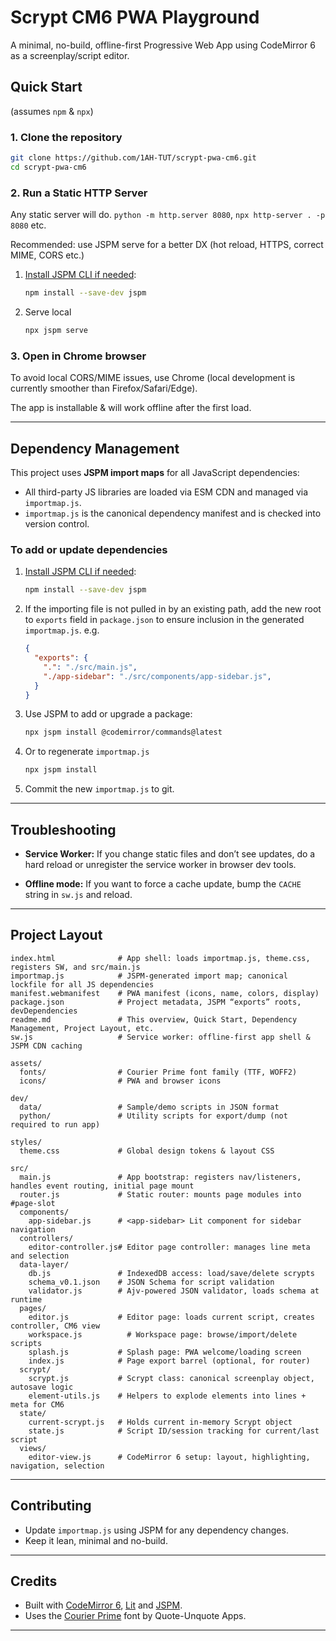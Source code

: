 # Scrypt CM6 PWA Playground

A minimal, no-build, offline-first Progressive Web App using CodeMirror 6 as a screenplay/script editor.

## Quick Start
(assumes `npm` & `npx`)

### 1. Clone the repository

```sh
git clone https://github.com/1AH-TUT/scrypt-pwa-cm6.git
cd scrypt-pwa-cm6
````

### 2. Run a Static HTTP Server

Any static server will do. `python -m http.server 8080`, `npx http-server . -p 8080` etc.

Recommended: use JSPM serve for a better DX (hot reload, HTTPS, correct MIME, CORS etc.)
1. [Install JSPM CLI if needed](https://jspm.org/docs/getting-started):

   ```sh
   npm install --save-dev jspm
   ```
2. Serve local 
    ```sh
    npx jspm serve
    ```

### 3. Open in Chrome browser
To avoid local CORS/MIME issues, use Chrome (local development is currently smoother than Firefox/Safari/Edge).

The app is installable & will work offline after the first load.

---

## Dependency Management

This project uses **JSPM import maps** for all JavaScript dependencies:

* All third-party JS libraries are loaded via ESM CDN and managed via `importmap.js`.
* `importmap.js` is the canonical dependency manifest and is checked into version control.

### To add or update dependencies

1. [Install JSPM CLI if needed](https://jspm.org/docs/getting-started):

   ```sh
   npm install --save-dev jspm
   ```
   
2. If the importing file is not pulled in by an existing path, add the new root to  `exports` field in `package.json` to ensure inclusion in the generated `importmap.js`.
  e.g.
    ```json
    {
      "exports": {
        ".": "./src/main.js",
        "./app-sidebar": "./src/components/app-sidebar.js",
      }
    }
    ```

3. Use JSPM to add or upgrade a package:

   ```sh
   npx jspm install @codemirror/commands@latest
   ```
   
4. Or to regenerate `importmap.js`
  
    ```sh
    npx jspm install
    ```

4. Commit the new `importmap.js` to git.

---

## Troubleshooting

* **Service Worker:**
  If you change static files and don’t see updates, do a hard reload or unregister the service worker in browser dev tools.

* **Offline mode:**
  If you want to force a cache update, bump the `CACHE` string in `sw.js` and reload.

---

## Project Layout

```text
index.html              # App shell: loads importmap.js, theme.css, registers SW, and src/main.js
importmap.js            # JSPM-generated import map; canonical lockfile for all JS dependencies
manifest.webmanifest    # PWA manifest (icons, name, colors, display)
package.json            # Project metadata, JSPM “exports” roots, devDependencies
readme.md               # This overview, Quick Start, Dependency Management, Project Layout, etc.
sw.js                   # Service worker: offline-first app shell & JSPM CDN caching

assets/
  fonts/                # Courier Prime font family (TTF, WOFF2)
  icons/                # PWA and browser icons

dev/
  data/                 # Sample/demo scripts in JSON format
  python/               # Utility scripts for export/dump (not required to run app)

styles/
  theme.css             # Global design tokens & layout CSS

src/
  main.js               # App bootstrap: registers nav/listeners, handles event routing, initial page mount
  router.js             # Static router: mounts page modules into #page-slot
  components/
    app-sidebar.js      # <app-sidebar> Lit component for sidebar navigation
  controllers/
    editor-controller.js# Editor page controller: manages line meta and selection
  data-layer/
    db.js               # IndexedDB access: load/save/delete scrypts
    schema_v0.1.json    # JSON Schema for script validation
    validator.js        # Ajv-powered JSON validator, loads schema at runtime
  pages/
    editor.js           # Editor page: loads current script, creates controller, CM6 view
    workspace.js          # Workspace page: browse/import/delete scripts
    splash.js           # Splash page: PWA welcome/loading screen
    index.js            # Page export barrel (optional, for router)
  scrypt/
    scrypt.js           # Scrypt class: canonical screenplay object, autosave logic
    element-utils.js    # Helpers to explode elements into lines + meta for CM6
  state/
    current-scrypt.js   # Holds current in-memory Scrypt object
    state.js            # Script ID/session tracking for current/last script
  views/
    editor-view.js      # CodeMirror 6 setup: layout, highlighting, navigation, selection
```

---

## Contributing

* Update `importmap.js` using JSPM for any dependency changes.
* Keep it lean, minimal and no-build.

---

## Credits

* Built with [CodeMirror 6](https://codemirror.net/6/), [Lit](https://lit.dev/) and [JSPM](jspm.org).
* Uses the [Courier Prime](https://quoteunquoteapps.com/courierprime/) font by Quote-Unquote Apps.

---
